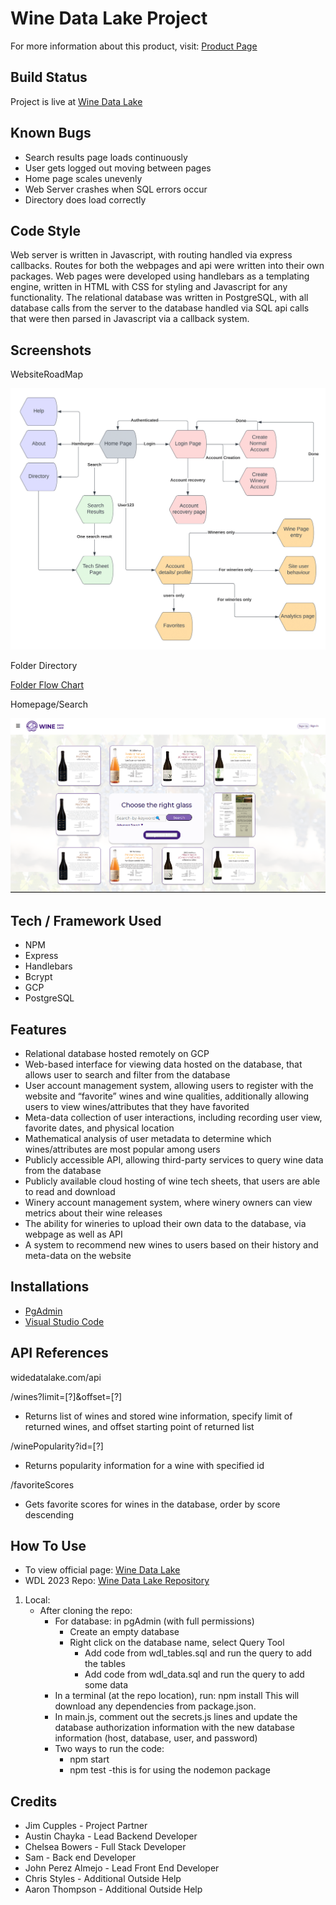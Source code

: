 ﻿# Wine Data Lake Project

For more information about this product, visit: [ Product Page ](https://winedatalake.com/info)

## Build Status

Project is live at [ Wine Data Lake ](https://winedatalake.com)

## Known Bugs

- Search results page loads continuously
- User gets logged out moving between pages
- Home page scales unevenly
- Web Server crashes when SQL errors occur
- Directory does load correctly

## Code Style

Web server is written in Javascript, with routing handled via express callbacks. Routes for both the webpages and api were written into their own packages. Web pages were developed using handlebars as a templating engine, written in HTML with CSS for styling and Javascript for any functionality. The relational database was written in PostgreSQL, with all database calls from the server to the database handled via SQL api calls that were then parsed in Javascript via a callback system.

## Screenshots

WebsiteRoadMap

![Wine Data Lake Road Map](/server/public/images/siteLayout.png)

Folder Directory

[Folder Flow Chart](/server/public/images/folderFlow.png)

Homepage/Search

![Wine Data Lake Homepage / Search](/server/public/images/homepage.png)

## Tech / Framework Used

- NPM
- Express
- Handlebars
- Bcrypt
- GCP
- PostgreSQL

## Features

- Relational database hosted remotely on GCP
- Web-based interface for viewing data hosted on the database, that allows user to search and filter from the database
- User account management system, allowing users to register with the website and “favorite” wines and wine qualities, additionally allowing users to view wines/attributes that they have favorited
- Meta-data collection of user interactions, including recording user view, favorite dates, and physical location
- Mathematical analysis of user metadata to determine which wines/attributes are most popular among users
- Publicly accessible API, allowing third-party services to query wine data from the database
- Publicly available cloud hosting of wine tech sheets, that users are able to read and download
- Winery account management system, where winery owners can view metrics about their wine releases
- The ability for wineries to upload their own data to the database, via webpage as well as API
- A system to recommend new wines to users based on their history and meta-data on the website

## Installations

- [ PgAdmin ](https://www.pgadmin.org/download/)
- [ Visual Studio Code ](https://code.visualstudio.com/download)

## API References

widedatalake.com/api

/wines?limit=[?]&offset=[?]

- Returns list of wines and stored wine information, specify limit of returned wines, and offset starting point of returned list

/winePopularity?id=[?]

- Returns popularity information for a wine with specified id

/favoriteScores

- Gets favorite scores for wines in the database, order by score descending

## How To Use

- To view official page: [ Wine Data Lake ](https://winedatalake.com/)
- WDL 2023 Repo: [ Wine Data Lake Repository ](https://github.com/bowersch/Wine_Data_Lake)
1.  Local:
    - After cloning the repo:
        - For database: in pgAdmin (with full permissions)
            - Create an empty database
            - Right click on the database name, select Query Tool
                - Add code from wdl\_tables.sql and run the query to add the tables
                - Add code from wdl\_data.sql and run the query to add some data
        - In a terminal (at the repo location), run:  npm install  This will download any dependencies from package.json.
        - In main.js, comment out the secrets.js lines and update the database authorization information with the new database information (host, database, user, and password)
        - Two ways to run the code:
            - npm start
            - npm test
                -this is for using the nodemon package

## Credits

- Jim Cupples - Project Partner
- Austin Chayka - Lead Backend Developer
- Chelsea Bowers - Full Stack Developer
- Sam - Back end Developer
- John Perez Almejo - Lead Front End Developer
- Chris Styles - Additional Outside Help
- Aaron Thompson - Additional Outside Help
